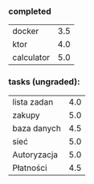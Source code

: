 ### completed
<table cellspacing="0" cellpadding="0">
  <tr>
    <td>docker</td>
    <td>3.5</td>
  </tr>
  <tr>
    <td>ktor</td>
    <td>4.0</td>
  </tr>
  <tr>
    <td>calculator</td>
    <td>5.0</td>
  </tr>
</table>

### tasks (ungraded):
<table cellspacing="0" cellpadding="0">
  <tr>
    <td>lista zadan</td>
    <td>4.0</td>
  </tr>
  <tr>
    <td>zakupy</td>
    <td>5.0</td>
  </tr>
  <tr>
    <td>baza danych</td>
    <td>4.5</td>
  </tr>
  <tr>
    <td>sieć</td>
    <td>5.0</td>
  </tr>
  <tr>
    <td>Autoryzacja</td>
    <td>5.0</td>
  </tr>
  <tr>
    <td>Płatności</td>
    <td>4.5</td>
  </tr>
</table>
